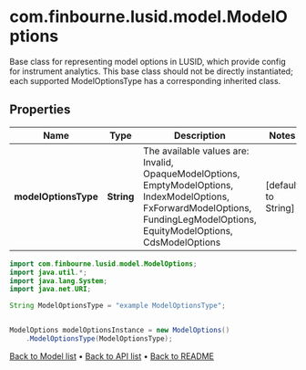 # com.finbourne.lusid.model.ModelOptions
Base class for representing model options in LUSID, which provide config for instrument analytics.  This base class should not be directly instantiated; each supported ModelOptionsType has a corresponding inherited class.

## Properties

Name | Type | Description | Notes
------------ | ------------- | ------------- | -------------
**modelOptionsType** | **String** | The available values are: Invalid, OpaqueModelOptions, EmptyModelOptions, IndexModelOptions, FxForwardModelOptions, FundingLegModelOptions, EquityModelOptions, CdsModelOptions | [default to String]

```java
import com.finbourne.lusid.model.ModelOptions;
import java.util.*;
import java.lang.System;
import java.net.URI;

String ModelOptionsType = "example ModelOptionsType";


ModelOptions modelOptionsInstance = new ModelOptions()
    .ModelOptionsType(ModelOptionsType);
```


[Back to Model list](../README.md#documentation-for-models) &#8226; [Back to API list](../README.md#documentation-for-api-endpoints) &#8226; [Back to README](../README.md)
